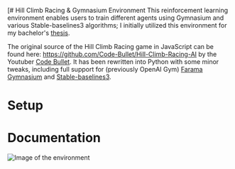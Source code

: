 [# Hill Climb Racing & Gymnasium Environment
This reinforcement learning environment enables users to train different agents using Gymnasium and various Stable-baselines3 algorithms; I initially utilized this environment for my bachelor's [thesis](https://theses.liacs.nl/2953).

The original source of the Hill Climb Racing game in JavaScript can be found here: https://github.com/Code-Bullet/Hill-Climb-Racing-AI by the Youtuber [Code Bullet](https://www.youtube.com/codebullet). It has been rewritten into Python with some minor tweaks, including full support for (previously OpenAI Gym) [Farama Gymnasium](https://github.com/Farama-Foundation/Gymnasium) and [Stable-baselines3](https://github.com/DLR-RM/stable-baselines3). 

# Setup

# Documentation

![Image of the environment](https://i.ibb.co/d2Nfxxd/Schermafbeelding-2024-07-17-115028.png)
